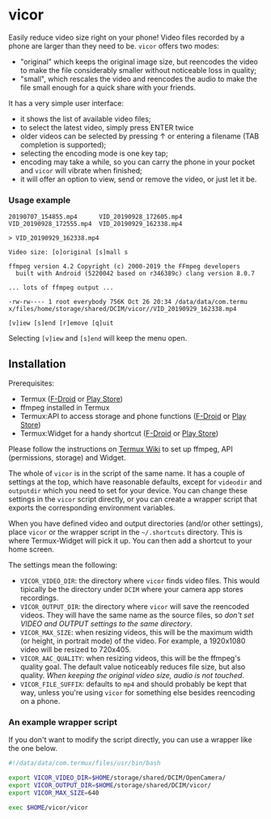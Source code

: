 # vicor

Easily reduce video size right on your phone! Video files recorded by
a phone are larger than they need to be. `vicor` offers two modes:

  - "original" which keeps the original image size, but reencodes the
    video to make the file considerably smaller without noticeable
    loss in quality;
  - "small", which rescales the video and reencodes the audio to make
    the file small enough for a quick share with your friends.

It has a very simple user interface:

  - it shows the list of available video files;
  - to select the latest video, simply press ENTER twice
  - older videos can be selected by pressing ↑ or entering a filename
    (TAB completion is supported);
  - selecting the encoding mode is one key tap;
  - encoding may take a while, so you can carry the phone in your
    pocket and `vicor` will vibrate when finished;
  - it will offer an option to view, send or remove the video, or just
    let it be.

### Usage example


```
20190707_154855.mp4      VID_20190928_172605.mp4
VID_20190928_172555.mp4  VID_20190929_162338.mp4

> VID_20190929_162338.mp4

Video size: [o]original [s]mall s

ffmpeg version 4.2 Copyright (c) 2000-2019 the FFmpeg developers
  built with Android (5220042 based on r346389c) clang version 8.0.7

... lots of ffmpeg output ...

-rw-rw---- 1 root everybody 756K Oct 26 20:34 /data/data/com.termu
x/files/home/storage/shared/DCIM/vicor//VID_20190929_162338.mp4

[v]iew [s]end [r]emove [q]uit
```

Selecting `[v]iew` and `[s]end` will keep the menu open.

## Installation

Prerequisites:

  - Termux ([F-Droid](https://f-droid.org/en/packages/com.termux/) or
    [Play
    Store](https://play.google.com/store/apps/details?id=com.termux))
  - ffmpeg installed in Termux
  - Termux:API to access storage and phone functions
    ([F-Droid](https://f-droid.org/packages/com.termux.api/) or [Play
    Store](https://play.google.com/store/apps/details?id=com.termux.api))
  - Termux:Widget for a handy shortcut
    ([F-Droid](https://f-droid.org/packages/com.termux.widget/) or
    [Play
    Store](https://play.google.com/store/apps/details?id=com.termux.widget))

Please follow the instructions on [Termux
Wiki](https://wiki.termux.com/wiki/Main_Page) to set up ffmpeg, API
(permissions, storage) and Widget.

The whole of `vicor` is in the script of the same name. It has a
couple of settings at the top, which have reasonable defaults, except
for `videodir` and `outputdir` which you need to set for your
device. You can change these settings in the `vicor` script directly,
or you can create a wrapper script that exports the corresponding
environment variables.

When you have defined video and output directories (and/or other
settings), place `vicor` or the wrapper script in the `~/.shortcuts`
directory. This is where Termux-Widget will pick it up. You can then
add a shortcut to your home screen.

The settings mean the following:

  - `VICOR_VIDEO_DIR`: the directory where `vicor` finds video
    files. This would tipically be the directory under `DCIM` where
    your camera app stores recordings.
  - `VICOR_OUTPUT_DIR`: the directory where `vicor` will save the
    reencoded videos. They will have the same name as the source
    files, so *don't set VIDEO and OUTPUT settings to the same
    directory*.
  - `VICOR_MAX_SIZE`: when resizing videos, this will be the maximum
    width (or height, in portrait mode) of the video. For example, a
    1920x1080 video will be resized to 720x405.
  - `VICOR_AAC_QUALITY`: when resizing videos, this will be the
    ffmpeg's quality goal. The default value noticeably reduces file
    size, but also quality. *When keeping the original video size,
    audio is not touched*.
  - `VICOR_FILE_SUFFIX`: defaults to `mp4` and should probably be kept
    that way, unless you're using `vicor` for something else besides
    reencoding on a phone.

### An example wrapper script

If you don't want to modify the script directly, you can use a wrapper
like the one below.

```bash
#!/data/data/com.termux/files/usr/bin/bash

export VICOR_VIDEO_DIR=$HOME/storage/shared/DCIM/OpenCamera/
export VICOR_OUTPUT_DIR=$HOME/storage/shared/DCIM/vicor/
export VICOR_MAX_SIZE=640

exec $HOME/vicor/vicor
```
